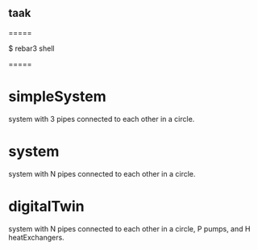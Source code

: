 ## taak
=====

$ rebar3 shell

=====

# simpleSystem 
system with 3 pipes connected to each other in a circle.

# system
system with N pipes connected to each other in a circle.

# digitalTwin
system with N pipes connected to each other in a circle, P pumps, and H heatExchangers.

